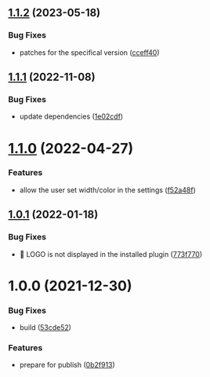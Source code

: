 ## [1.1.2](https://github.com/pengx17/logseq-plugin-bullet-threading/compare/v1.1.1...v1.1.2) (2023-05-18)


### Bug Fixes

* patches for the specifical version ([cceff40](https://github.com/pengx17/logseq-plugin-bullet-threading/commit/cceff4046b4c830ca8a68373f39065e6e97bfa0c))

## [1.1.1](https://github.com/pengx17/logseq-plugin-bullet-threading/compare/v1.1.0...v1.1.1) (2022-11-08)


### Bug Fixes

* update dependencies ([1e02cdf](https://github.com/pengx17/logseq-plugin-bullet-threading/commit/1e02cdf7cf60228533c34d9d75fb6097000dd089))

# [1.1.0](https://github.com/pengx17/logseq-plugin-bullet-threading/compare/v1.0.1...v1.1.0) (2022-04-27)


### Features

* allow the user set width/color in the settings ([f52a48f](https://github.com/pengx17/logseq-plugin-bullet-threading/commit/f52a48f6dc523b21a971e4d1b267a694e8159901))

## [1.0.1](https://github.com/pengx17/logseq-plugin-bullet-threading/compare/v1.0.0...v1.0.1) (2022-01-18)


### Bug Fixes

* 🐛 LOGO is not displayed in the installed plugin ([773f770](https://github.com/pengx17/logseq-plugin-bullet-threading/commit/773f7708ecbf95818c060534ab3a3e96c71b4edf))

# 1.0.0 (2021-12-30)


### Bug Fixes

* build ([53cde52](https://github.com/pengx17/logseq-plugin-bullet-threading/commit/53cde5241692805c9d40460ae23a5472f491a93c))


### Features

* prepare for publish ([0b2f913](https://github.com/pengx17/logseq-plugin-bullet-threading/commit/0b2f91347e23d2d930d412fe038bcc20f906d27d))
